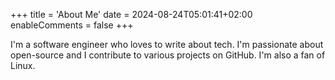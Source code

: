 +++
title = 'About Me'
date = 2024-08-24T05:01:41+02:00
enableComments = false
+++

I'm a software engineer who loves to write about tech. I'm passionate about open-source and I contribute to various projects on GitHub. I'm also a fan of Linux.
